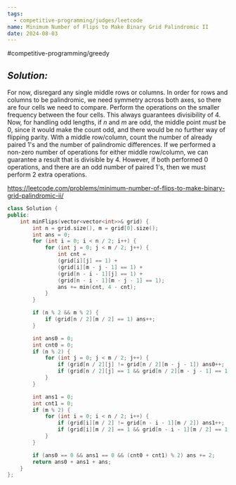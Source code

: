 ```yaml
---
tags:
  - competitive-programming/judges/leetcode
name: Minimum Number of Flips to Make Binary Grid Palindromic II
date: 2024-08-03
---
```

#competitive-programming/greedy 
## _Solution:_
For now, disregard any single middle rows or columns. In order for rows and columns to be palindromic, we need symmetry across both axes, so there are four cells we need to compare. Perform the operations on the smaller frequency between the four cells. This always guarantees divisibility of 4. Now, for handling odd lengths, if $n$ and $m$ are odd, the middle point *must* be 0, since it would make the count odd, and there would be no further way of flipping parity. With a middle row/column, count the number of already paired 1's and the number of palindromic differences. If we performed a non-zero number of operations for either middle row/column, we can guarantee a result that is divisible by 4. However, if both performed 0 operations, and there are an odd number of paired 1's, then we must perform 2 extra operations.

https://leetcode.com/problems/minimum-number-of-flips-to-make-binary-grid-palindromic-ii/
```cpp
class Solution {
public:
    int minFlips(vector<vector<int>>& grid) {
        int n = grid.size(), m = grid[0].size();
        int ans = 0;
        for (int i = 0; i < n / 2; i++) {
            for (int j = 0; j < m / 2; j++) {
                int cnt = 
                (grid[i][j] == 1) + 
                (grid[i][m - j - 1] == 1) + 
                (grid[n - i - 1][j] == 1) + 
                (grid[n - i - 1][m - j - 1] == 1);
                ans += min(cnt, 4 - cnt);
            }
        }

        if (n % 2 && m % 2) {
            if (grid[n / 2][m / 2] == 1) ans++;
        }

        int ans0 = 0;
        int cnt0 = 0;
        if (n % 2) {
            for (int j = 0; j < m / 2; j++) {
                if (grid[n / 2][j] != grid[n / 2][m - j - 1]) ans0++;
                if (grid[n / 2][j] == 1 && grid[n / 2][m - j - 1] == 1) cnt0++;
            }
        }

        int ans1 = 0;
        int cnt1 = 0;
        if (m % 2) {
            for (int i = 0; i < n / 2; i++) {
                if (grid[i][m / 2] != grid[n - i - 1][m / 2]) ans1++;
                if (grid[i][m / 2] == 1 && grid[n - i - 1][m / 2] == 1) cnt1++;
            }
        }

        if (ans0 == 0 && ans1 == 0 && (cnt0 + cnt1) % 2) ans += 2;
        return ans0 + ans1 + ans;
    }
};
```